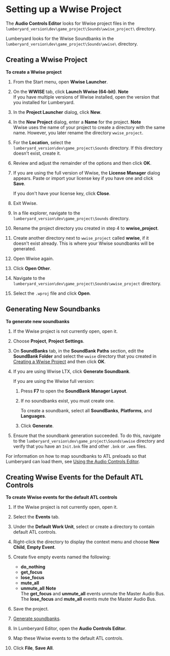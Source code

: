 # Setting up a Wwise Project<a name="audio-wwise-project-setting-up"></a>

The **Audio Controls Editor** looks for Wwise project files in the `lumberyard_version\dev\game_project\Sounds\wwise_project\` directory\.

Lumberyard looks for the Wwise Soundbanks in the `lumberyard_version\dev\game_project\Sounds\wwise\` directory\.

## Creating a Wwise Project<a name="audio-wwise-creating-new-project"></a>

**To create a Wwise project**

1. From the Start menu, open **Wwise Launcher**\.

1. On the **WWISE** tab, click **Launch Wwise \(64\-bit\)**\.
**Note**  
If you have multiple versions of Wwise installed, open the version that you installed for Lumberyard\.

1. In the **Project Launcher** dialog, click **New**\.

1. In the **New Project** dialog, enter a **Name** for the project\.
**Note**  
Wwise uses the name of your project to create a directory with the same name\. However, you later rename the directory `wwise_project`\.

1. For the **Location**, select the `lumberyard_version\dev\game_project\Sounds` directory\. If this directory doesn't exist, create it\.

1. Review and adjust the remainder of the options and then click **OK**\.

1. If you are using the full version of Wwise, the **License Manager** dialog appears\. Paste or import your license key if you have one and click **Save**\. 

   If you don't have your license key, click **Close**\. 

1. Exit Wwise\.

1. In a file explorer, navigate to the `lumberyard_version\dev\game_project\Sounds` directory\.

1. Rename the project directory you created in step 4 to **wwise\_project**\.

1. Create another directory next to `wwise_project` called **wwise**, if it doesn't exist already\. This is where your Wwise soundbanks will be generated\.

1. Open Wwise again\.

1. Click **Open Other**\.

1. Navigate to the `lumberyard_version\dev\game_project\Sounds\wwise_project` directory\.

1.  Select the `.wproj` file and click **Open**\.

## Generating New Soundbanks<a name="audio-wwise-generating-new-soundbanks"></a>

**To generate new soundbanks**

1. If the Wwise project is not currently open, open it\.

1. Choose **Project**, **Project Settings**\.

1. On **SoundBanks** tab, in the **SoundBank Paths** section, edit the **SoundBank Folder** and select the `wwise` directory that you created in [Creating a Wwise Project](#audio-wwise-creating-new-project) and then click **OK**\.

1. If you are using Wwise LTX, click **Generate Soundbank**\.

   If you are using the Wwise full version:

   1. Press **F7** to open the **SoundBank Manager Layout**\.

   1. If no soundbanks exist, you must create one\.

      To create a soundbank, select all **SoundBanks**, **Platforms**, and **Languages**\.

   1. Click **Generate**\.

1. Ensure that the soundbank generation succeeded\. To do this, navigate to the `lumberyard_version\dev\game_project\Sounds\wwise` directory and verify that you have an `Init.bnk` file and other `.bnk` or `.wem` files\.

For information on how to map soundbanks to ATL preloads so that Lumberyard can load them, see [Using the Audio Controls Editor](audio-atl-editor.md)\.

## Creating Wwise Events for the Default ATL Controls<a name="audio-wwise-creating-events-default-atl-controls"></a>

**To create Wwise events for the default ATL controls**

1. If the Wwise project is not currently open, open it\.

1. Select the **Events** tab\.

1. Under the **Default Work Unit**, select or create a directory to contain default ATL controls\.

1. Right\-click the directory to display the context menu and choose **New Child**, **Empty Event**\.

1. Create five empty events named the following:
   + **do\_nothing**
   + **get\_focus**
   + **lose\_focus**
   + **mute\_all**
   + **unmute\_all**
**Note**  
The **get\_focus** and **unmute\_all** events unmute the Master Audio Bus\.
The **lose\_focus** and **mute\_all** events mute the Master Audio Bus\.

1. Save the project\.

1. [Generate soundbanks](#audio-wwise-generating-new-soundbanks)\.

1. In Lumberyard Editor, open the **Audio Controls Editor**\.

1. Map these Wwise events to the default ATL controls\.

1. Click **File**, **Save All**\.
